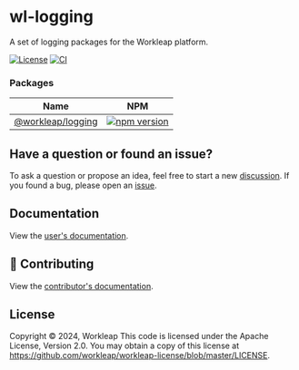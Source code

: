 # wl-logging

A set of logging packages for the Workleap platform.

[![License](https://img.shields.io/badge/License-Apache_2.0-blue.svg)](./LICENSE)
[![CI](https://github.com/workleap/wl-logging/actions/workflows/ci.yml/badge.svg)](https://github.com/workleap/wl-logging/actions/workflows/ci.yml)

### Packages

| Name | NPM |
| --- | --- |
| [@workleap/logging](packages/logging/README.md) | [![npm version](https://img.shields.io/npm/v/@workleap/logging)](https://www.npmjs.com/package/@workleap/logging) |

## Have a question or found an issue?

To ask a question or propose an idea, feel free to start a new [discussion](https://github.com/workleap/wl-logging/discussions). If you found a bug, please open an [issue](https://github.com/workleap/wl-logging/issues).

## Documentation

View the [user's documentation](https://workleap.github.io/wl-logging/).

## 🤝 Contributing

View the [contributor's documentation](./CONTRIBUTING.md).

## License

Copyright © 2024, Workleap This code is licensed under the Apache License, Version 2.0. You may obtain a copy of this license at https://github.com/workleap/workleap-license/blob/master/LICENSE.


